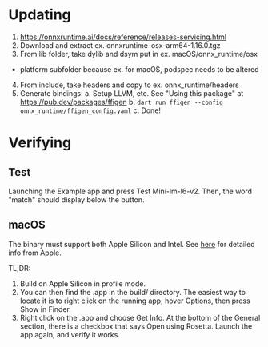 # Updating
1. https://onnxruntime.ai/docs/reference/releases-servicing.html
2. Download and extract ex. onnxruntime-osx-arm64-1.16.0.tgz
3. From lib folder, take dylib and dsym put in ex. macOS/onnx_runtime/osx 
- platform subfolder because ex. for macOS, podspec needs to be altered
4. From include, take headers and copy to ex. onnx_runtime/headers
5. Generate bindings: 
a. Setup LLVM, etc. See "Using this package" at https://pub.dev/packages/ffigen 
b. `dart run ffigen --config onnx_runtime/ffigen_config.yaml`
c. Done!


# Verifying

## Test
Launching the Example app and press Test Mini-lm-l6-v2. 
Then, the word "match" should display below the button.

## macOS
The binary must support both Apple Silicon and Intel. See [here](https://developer.apple.com/documentation/apple-silicon/building-a-universal-macos-binary) for detailed info from Apple. 

TL;DR:
1. Build on Apple Silicon in profile mode.
2. You can then find the .app in the build/ directory. The easiest way to locate it is to right click on the running app, hover Options, then press Show in Finder. 
3. Right click on the .app and choose Get Info. At the bottom of the General section, there is a checkbox that says Open using Rosetta. Launch the app again, and verify it works.